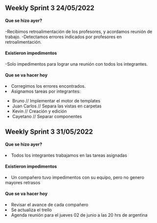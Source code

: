 <h2>Weekly Sprint 3 24/05/2022</h2>

<h4>Que se hizo ayer?</h4>
-Recibimos retroalimentación de los profesores, y acordamos reunión de trabajo.
-Detectamos errores indicados por profesores en retroalimentación.

<h4>Existieron impedimentos</h4>
-Solo impedimentos para lograr una reunión con todos los integrantes.


<h4>Que se va hacer hoy</h4>
<li>Corregimos los errores encontrados.</li>
<li>Asignamos tareas por integrantes:</li>
<ul>
<li>Bruno  // Implementar el motor de templates</li>
<li>Juan Carlos // Separa las vistas en carpetas</li>
<li>Kevin // Creación y edición</li>
<li>Cayetano // Separar componentes</li>
</ul>

<h2>Weekly Sprint 3 31/05/2022</h2>

<h4>Que se hizo ayer?</h4>
<li>Todos los integrantes trabajamos en las tareas asignadas</li>


<h4>Existieron impedimentos</h4>
<li>Un compañero tuvo impedimentos con su equipo, pero no genero mayores retrasos</li>

<h4>Que se va hacer hoy</h4>
<li>Revisar el avance de cada compañero
<li>Se actualiza el trello</li>
<li>Agenda reunión para el jueves 02 de junio a las 20 hrs de argentina</li>